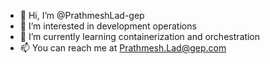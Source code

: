 - 👋 Hi, I’m @PrathmeshLad-gep
- 👀 I’m interested in development operations
- 🌱 I’m currently learning containerization and orchestration
- 📫 You can reach me at Prathmesh.Lad@gep.com

<!---
PrathmeshLad-gep/PrathmeshLad-gep is a ✨ special ✨ repository because its `README.md` (this file) appears on your GitHub profile.
You can click the Preview link to take a look at your changes.
--->
